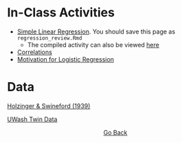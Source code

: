 # In-Class Activities
- [Simple Linear Regression](https://github.com/cddesja/epsy8266/raw/master/course_materials/activities/regression_review.Rmd). You should save this page as `regression_review.Rmd`
  - The compiled activity can also be viewed [here](https://cddesja.github.io/epsy8266/course_materials/activities/regression_review.html)
- [Correlations](https://github.com/cddesja/epsy8266/raw/master/course_materials/activities/correlations.Rmd)
- [Motivation for Logistic Regression](https://github.com/cddesja/epsy8266/raw/master/course_materials/activities/logreg.Rmd)

# Data
[Holzinger & Swineford (1939)](https://github.com/cddesja/epsy8266/raw/master/course_materials/data/HolzingerSwineford1939.csv)

[UWash Twin Data](https://github.com/cddesja/epsy8266/raw/master/course_materials/data/wuschiz.csv)

<p align="center">
<a href="https://cddesja.github.io/epsy8266">Go Back</a>
</p>
